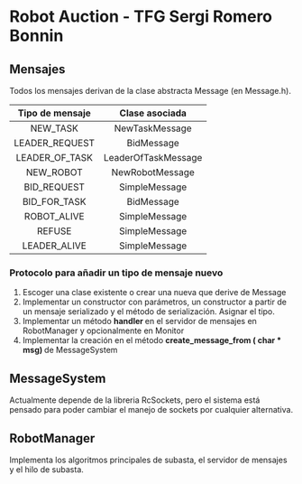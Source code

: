 # Robot Auction - TFG Sergi Romero Bonnin

## Mensajes
Todos los mensajes derivan de la clase abstracta Message (en Message.h).

| Tipo de mensaje |    Clase asociada   |
|:---------------:|:-------------------:|
| NEW_TASK        | NewTaskMessage      |
| LEADER_REQUEST  | BidMessage          |
| LEADER_OF_TASK  | LeaderOfTaskMessage |
| NEW_ROBOT       | NewRobotMessage     |
| BID_REQUEST     | SimpleMessage       |
| BID_FOR_TASK    | BidMessage          |
| ROBOT_ALIVE     | SimpleMessage       |
| REFUSE          | SimpleMessage       |
| LEADER_ALIVE    | SimpleMessage       |

### Protocolo para añadir un tipo de mensaje nuevo
1. Escoger una clase existente o crear una nueva que derive de Message
2. Implementar un constructor con parámetros, un constructor a partir de un mensaje serializado y el método de serialización. Asignar el tipo.
3. Implementar un método <b> handler </b> en el servidor de mensajes en <it>RobotManager</it> y opcionalmente en <it>Monitor</it>
4. Implementar la creación en el método <b> create_message_from ( char * msg) </b> de <it> MessageSystem </it>



## MessageSystem

Actualmente depende de la libreria RcSockets, pero el sistema está pensado para poder cambiar el manejo de sockets por cualquier alternativa.

## RobotManager

Implementa los algoritmos principales de subasta, el servidor de mensajes y el hilo de subasta.

